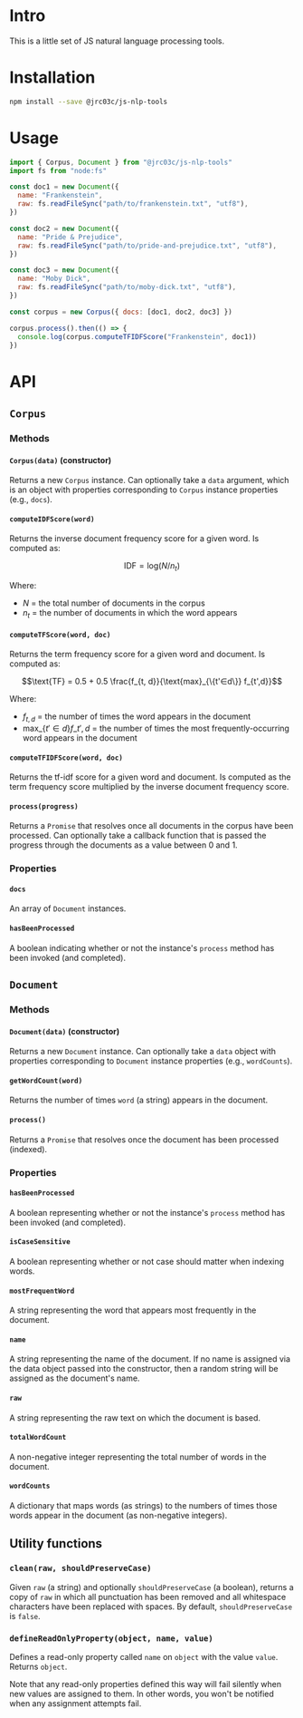 # Intro

This is a little set of JS natural language processing tools.

# Installation

```bash
npm install --save @jrc03c/js-nlp-tools
```

# Usage

```js
import { Corpus, Document } from "@jrc03c/js-nlp-tools"
import fs from "node:fs"

const doc1 = new Document({
  name: "Frankenstein",
  raw: fs.readFileSync("path/to/frankenstein.txt", "utf8"),
})

const doc2 = new Document({
  name: "Pride & Prejudice",
  raw: fs.readFileSync("path/to/pride-and-prejudice.txt", "utf8"),
})

const doc3 = new Document({
  name: "Moby Dick",
  raw: fs.readFileSync("path/to/moby-dick.txt", "utf8"),
})

const corpus = new Corpus({ docs: [doc1, doc2, doc3] })

corpus.process().then(() => {
  console.log(corpus.computeTFIDFScore("Frankenstein", doc1))
})
```

# API

## `Corpus`

### Methods

#### `Corpus(data)` (constructor)

Returns a new `Corpus` instance. Can optionally take a `data` argument, which is an object with properties corresponding to `Corpus` instance properties (e.g., `docs`).

#### `computeIDFScore(word)`

Returns the inverse document frequency score for a given word. Is computed as:

```math
\text{IDF} = \text{log}(N / n_t)
```

Where:

- $N$ = the total number of documents in the corpus
- $n_t$ = the number of documents in which the word appears

#### `computeTFScore(word, doc)`

Returns the term frequency score for a given word and document. Is computed as:

```math
\text{TF} = 0.5 + 0.5 \frac{f_{t, d}}{\text{max}_{\{t'∈d\}} f_{t',d}}
```

Where:

- $f_{t, d}$ = the number of times the word appears in the document
- $\text{max}\_{\{t'∈d\}} f\_{t',d}$ = the number of times the most frequently-occurring word appears in the document

#### `computeTFIDFScore(word, doc)`

Returns the tf-idf score for a given word and document. Is computed as the term frequency score multiplied by the inverse document frequency score.

#### `process(progress)`

Returns a `Promise` that resolves once all documents in the corpus have been processed. Can optionally take a callback function that is passed the progress through the documents as a value between 0 and 1.

### Properties

#### `docs`

An array of `Document` instances.

#### `hasBeenProcessed`

A boolean indicating whether or not the instance's `process` method has been invoked (and completed).

## `Document`

### Methods

#### `Document(data)` (constructor)

Returns a new `Document` instance. Can optionally take a `data` object with properties corresponding to `Document` instance properties (e.g., `wordCounts`).

#### `getWordCount(word)`

Returns the number of times `word` (a string) appears in the document.

#### `process()`

Returns a `Promise` that resolves once the document has been processed (indexed).

### Properties

#### `hasBeenProcessed`

A boolean representing whether or not the instance's `process` method has been invoked (and completed).

#### `isCaseSensitive`

A boolean representing whether or not case should matter when indexing words.

#### `mostFrequentWord`

A string representing the word that appears most frequently in the document.

#### `name`

A string representing the name of the document. If no name is assigned via the data object passed into the constructor, then a random string will be assigned as the document's name.

#### `raw`

A string representing the raw text on which the document is based.

#### `totalWordCount`

A non-negative integer representing the total number of words in the document.

#### `wordCounts`

A dictionary that maps words (as strings) to the numbers of times those words appear in the document (as non-negative integers).

## Utility functions

### `clean(raw, shouldPreserveCase)`

Given `raw` (a string) and optionally `shouldPreserveCase` (a boolean), returns a copy of `raw` in which all punctuation has been removed and all whitespace characters have been replaced with spaces. By default, `shouldPreserveCase` is `false`.

### `defineReadOnlyProperty(object, name, value)`

Defines a read-only property called `name` on `object` with the value `value`. Returns `object`.

Note that any read-only properties defined this way will fail silently when new values are assigned to them. In other words, you won't be notified when any assignment attempts fail.
